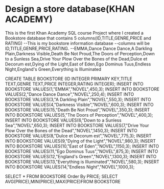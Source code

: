 # Design a store database(KHAN ACADEMY)
This is the first Khan Academy SQL course Project where I created a Bookstore database that contains 5 columns(ID,TITLE,GENRE,PRICE and RATING)
--This is my bookstore information database
--columns will be ID,TITLE,GENRE,PRICE,RATING.
--EMMA,Dance Dance Dance,A Darkling Plain,Darkness Visible,Death Be Not Proud,The Doors of Perception,Down to a Sunless Sea,Drive Your Plow Over the Bones of the Dead,Dulce et Decorum est,Dying of the Light,East of Eden,Ego Dominus Tuus,Endless Night,England's Green,Everything is Illuminated

CREATE TABLE BOOKSTORE (ID INTEGER PRIMARY KEY,TITLE TEXT,GENRE TEXT,PRICE INTEGER,RATING INTEGER);
INSERT INTO BOOKSTORE VALUES(1,"EMMA","NOVEL",450,3);
INSERT INTO BOOKSTORE VALUES(2,"Dance Dance Dance","NOVEL",250,4);
INSERT INTO BOOKSTORE VALUES(3,"A Darkling Plain","NOVEL",550,3);
INSERT INTO BOOKSTORE VALUES(4,"Darkness Visible","NOVEL",600,3);
INSERT INTO BOOKSTORE VALUES(15,"Death Be Not Proud","NOVEL",350,3);
INSERT INTO BOOKSTORE VALUES(5,"The Doors of Perception","NOVEL",400,3);
INSERT INTO BOOKSTORE VALUES(6,"Down to a Sunless Sea","NOVEL",650,3);
INSERT INTO BOOKSTORE VALUES(7,"Drive Your Plow Over the Bones of the Dead","NOVEL",1450,3);
INSERT INTO BOOKSTORE VALUES(8,"Dulce et Decorum est","NOVEL",775,3);
INSERT INTO BOOKSTORE VALUES(9,"Dying of the Light","NOVEL",980,3);
INSERT INTO BOOKSTORE VALUES(10,"East of Eden","NOVEL",1150,3);
INSERT INTO BOOKSTORE VALUES(11,"Ego Dominus Tuus","NOVEL",875,3);
INSERT INTO BOOKSTORE VALUES(12,"England's Green","NOVEL",1300,3);
INSERT INTO BOOKSTORE VALUES(13,"Everything is Illuminated","NOVEL",580,3);
INSERT INTO BOOKSTORE VALUES(14,"Endless Night","NOVEL",1000,3);

SELECT * FROM BOOKSTORE Order By PRICE;
SELECT AVG(PRICE),MIN(PRICE),MAX(PRICE)FROM BOOKSTORE


